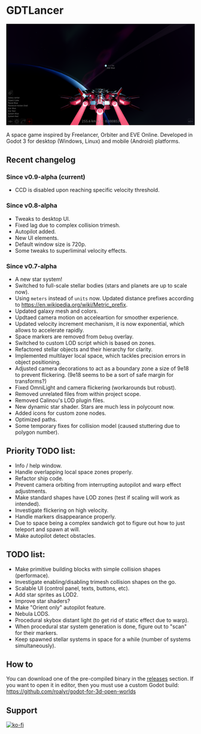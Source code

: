 # GDTLancer
![Progress][Progress]

A space game inspired by Freelancer, Orbiter and EVE Online. 
Developed in Godot 3 for desktop (Windows, Linux) and mobile (Android) platforms.

[Progress]: Doc/Images/Progress.png "Progress"

## Recent changelog
### Since v0.9-alpha (current)
- CCD is disabled upon reaching specific velocity threshold.

### Since v0.8-alpha
- Tweaks to desktop UI.
- Fixed lag due to complex collision trimesh.
- Autopilot added.
- New UI elements.
- Default window size is 720p.
- Some tweaks to superliminal velocity effects.

### Since v0.7-alpha
- A new star system!
- Switched to full-scale stellar bodies (stars and planets are up to scale now).
- Using `meters` instead of `units` now. Updated distance prefixes according to 
https://en.wikipedia.org/wiki/Metric_prefix.
- Updated galaxy mesh and colors.
- Updtaed camera motion on acceleartion for smoother experience.
- Updated velocity increment mechanism, it is now exponential, which allows to 
accelerate rapidly.
- Space markers are removed from `Debug` overlay.
- Switched to custom LOD script which is based on zones.
- Refactored stellar objects and their hierarchy for clarity.
- Implemented multilayer local space, which tackles precision errors in object positioning.
- Adjusted camera decorations to act as a boundary zone a size of 9e18 to prevent flickering.
(9e18 seems to be a sort of safe margin for transforms?)
- Fixed OmniLight and camera flickering (workarounds but robust).
- Removed unrelated files from within project scope.
- Removed Calinou's LOD plugin files.
- New dynamic star shader. Stars are much less in polycount now.
- Added icons for custom zone nodes.
- Optimized paths.
- Some temporary fixes for collision model (caused stuttering due to polygon number).

## Priority TODO list:
- Info / help window.
- Handle overlapping local space zones properly.
- Refactor ship code.
- Prevent camera orbiting from interrupting autopilot and warp effect adjustments.
- Make standard shapes have LOD zones (test if scaling will work as intended).
- Investigate flickering on high velocity.
- Handle markers disappearance properly.
- Due to space being a complex sandwich got to figure out how to just teleport and spawn at will.
- Make autopilot detect obstacles.

## TODO list:
- Make primitive building blocks with simple collision shapes (performace).
- Investigate enabling/disabling trimesh collision shapes on the go.
- Scalable UI (control panel, texts, buttons, etc).
- Add star sprites as LOD2.
- Improve star shaders?
- Make "Orient only" autopilot feature.
- Nebula LODS.
- Procedural skybox distant light (to get rid of static effect due to warp).
- When procedural star system generation is done, figure out to "scan" for their markers.
- Keep spawned stellar systems in space for a while (number of systems simultaneously).

## How to
You can download one of the pre-compiled binary in the [releases](https://github.com/roalyr/GDTLancer/releases) section.
If you want to open it in editor, then you must use a custom Godot build: https://github.com/roalyr/godot-for-3d-open-worlds


## Support
[![ko-fi](https://ko-fi.com/img/githubbutton_sm.svg)](https://ko-fi.com/U7U0BNQX5)
